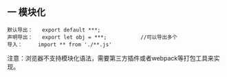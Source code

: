 ## 一 模块化
```
默认导出：	export default ***;
声明导出：	export let obj = ***;			//可以导出多个
导入：		import ** from './**.js'
```
注意：浏览器不支持模块化语法，需要第三方插件或者webpack等打包工具来实现。